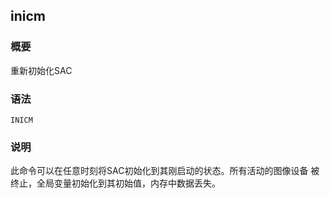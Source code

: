 ## inicm 

### 概要

重新初始化SAC

### 语法

``` {.bash}
INICM
```

### 说明

此命令可以在任意时刻将SAC初始化到其刚启动的状态。所有活动的图像设备
被终止，全局变量初始化到其初始值，内存中数据丢失。

